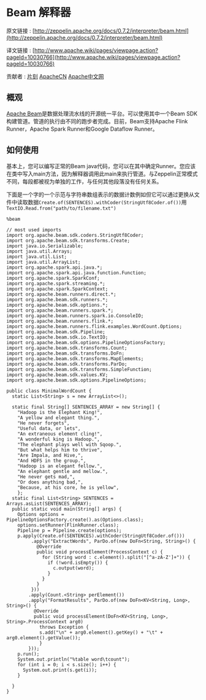 # Beam 解释器

原文链接 : [http://zeppelin.apache.org/docs/0.7.2/interpreter/beam.html](http://zeppelin.apache.org/docs/0.7.2/interpreter/beam.html)

译文链接 : [http://www.apache.wiki/pages/viewpage.action?pageId=10030766](http://www.apache.wiki/pages/viewpage.action?pageId=10030766)

贡献者 : [片刻](/display/~jiangzhonglian) [ApacheCN](/display/~apachecn) [Apache中文网](/display/~apachechina)

## 概观

[Apache Beam](http://beam.incubator.apache.org/)是数据处理流水线的开源统一平台。可以使用其中一个Beam SDK构建管道。管道的执行由不同的跑步者完成。目前，Beam支持Apache Flink Runner，Apache Spark Runner和Google Dataflow Runner。

## 如何使用

基本上，您可以编写正常的Beam java代码，您可以在其中确定Runner。您应该在类中写入main方法，因为解释器调用此main来执行管道。与Zeppelin正常模式不同，每段都被视为单独的工作，与任何其他段落没有任何关系。

下面是一个字的一个示范与字符串数组表示的数据计数例如但它可以通过更换从文件中读取数据`Create.of(SENTENCES).withCoder(StringUtf8Coder.of())`用`TextIO.Read.from("path/to/filename.txt")`

```
%beam

// most used imports
import org.apache.beam.sdk.coders.StringUtf8Coder;
import org.apache.beam.sdk.transforms.Create;
import java.io.Serializable;
import java.util.Arrays;
import java.util.List;
import java.util.ArrayList;
import org.apache.spark.api.java.*;
import org.apache.spark.api.java.function.Function;
import org.apache.spark.SparkConf;
import org.apache.spark.streaming.*;
import org.apache.spark.SparkContext;
import org.apache.beam.runners.direct.*;
import org.apache.beam.sdk.runners.*;
import org.apache.beam.sdk.options.*;
import org.apache.beam.runners.spark.*;
import org.apache.beam.runners.spark.io.ConsoleIO;
import org.apache.beam.runners.flink.*;
import org.apache.beam.runners.flink.examples.WordCount.Options;
import org.apache.beam.sdk.Pipeline;
import org.apache.beam.sdk.io.TextIO;
import org.apache.beam.sdk.options.PipelineOptionsFactory;
import org.apache.beam.sdk.transforms.Count;
import org.apache.beam.sdk.transforms.DoFn;
import org.apache.beam.sdk.transforms.MapElements;
import org.apache.beam.sdk.transforms.ParDo;
import org.apache.beam.sdk.transforms.SimpleFunction;
import org.apache.beam.sdk.values.KV;
import org.apache.beam.sdk.options.PipelineOptions;

public class MinimalWordCount {
  static List<String> s = new ArrayList<>();

  static final String[] SENTENCES_ARRAY = new String[] {
    "Hadoop is the Elephant King!",
    "A yellow and elegant thing.",
    "He never forgets",
    "Useful data, or lets",
    "An extraneous element cling!",
    "A wonderful king is Hadoop.",
    "The elephant plays well with Sqoop.",
    "But what helps him to thrive",
    "Are Impala, and Hive,",
    "And HDFS in the group.",
    "Hadoop is an elegant fellow.",
    "An elephant gentle and mellow.",
    "He never gets mad,",
    "Or does anything bad,",
    "Because, at his core, he is yellow",
    };  
  static final List<String> SENTENCES = Arrays.asList(SENTENCES_ARRAY);
  public static void main(String[] args) {
    Options options = PipelineOptionsFactory.create().as(Options.class);
    options.setRunner(FlinkRunner.class);
    Pipeline p = Pipeline.create(options);
    p.apply(Create.of(SENTENCES).withCoder(StringUtf8Coder.of()))
         .apply("ExtractWords", ParDo.of(new DoFn<String, String>() {
           @Override
           public void processElement(ProcessContext c) {
             for (String word : c.element().split("[^a-zA-Z']+")) {
               if (!word.isEmpty()) {
                 c.output(word);
               }
             }
           }
         }))
        .apply(Count.<String> perElement())
        .apply("FormatResults", ParDo.of(new DoFn<KV<String, Long>, String>() {
          @Override
          public void processElement(DoFn<KV<String, Long>, String>.ProcessContext arg0)
            throws Exception {
            s.add("\n" + arg0.element().getKey() + "\t" + arg0.element().getValue());
            }
        }));
    p.run();
    System.out.println("%table word\tcount");
    for (int i = 0; i < s.size(); i++) {
      System.out.print(s.get(i));
    }

  }
} 
```